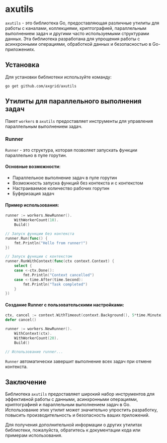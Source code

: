 # axutils

`axutils` - это библиотека Go, предоставляющая различные утилиты для работы с каналами, коллекциями, криптографией, параллельным выполнением задач и другими часто используемыми структурами данных. Эта библиотека разработана для упрощения работы с асинхронными операциями, обработкой данных и безопасностью в Go-приложениях.

## Установка

Для установки библиотеки используйте команду:

```
go get github.com/axgrid/axutils
```

## Утилиты для параллельного выполнения задач

Пакет `workers` в `axutils` предоставляет инструменты для управления параллельным выполнением задач.

### Runner

`Runner` - это структура, которая позволяет запускать функции параллельно в пуле горутин.

#### Основные возможности:

- Параллельное выполнение задач в пуле горутин
- Возможность запуска функций без контекста и с контекстом
- Настраиваемое количество рабочих горутин
- Буферизация задач

#### Пример использования:

```go
runner := workers.NewRunner().
    WithWorkerCount(10).
    Build()

// Запуск функции без контекста
runner.Run(func() {
    fmt.Println("Hello from runner!")
})

// Запуск функции с контекстом
runner.RunWithContext(func(ctx context.Context) {
    select {
    case <-ctx.Done():
        fmt.Println("Context cancelled")
    case <-time.After(time.Second):
        fmt.Println("Task completed")
    }
})
```

#### Создание Runner с пользовательскими настройками:

```go
ctx, cancel := context.WithTimeout(context.Background(), 5*time.Minute)
defer cancel()

runner := workers.NewRunner().
    WithContext(ctx).
    WithWorkerCount(20).
    Build()

// Использование runner...
```

`Runner` автоматически завершит выполнение всех задач при отмене контекста.

## Заключение

Библиотека `axutils` предоставляет широкий набор инструментов для эффективной работы с данными, асинхронными операциями, криптографией и параллельным выполнением задач в Go. Использование этих утилит может значительно упростить разработку, повысить производительность и безопасность ваших приложений.

Для получения дополнительной информации о других утилитах библиотеки, пожалуйста, обратитесь к документации кода или примерам использования.